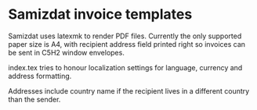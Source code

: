 # Samizdat invoice templates

Samizdat uses latexmk to render PDF files. Currently the only supported paper size is A4,
with recipient address field printed right so invoices can be sent in C5H2 window envelopes.

index.tex tries to honour localization settings for language, currency and address formatting.

Addresses include country name if the recipient lives in a different country than the sender.